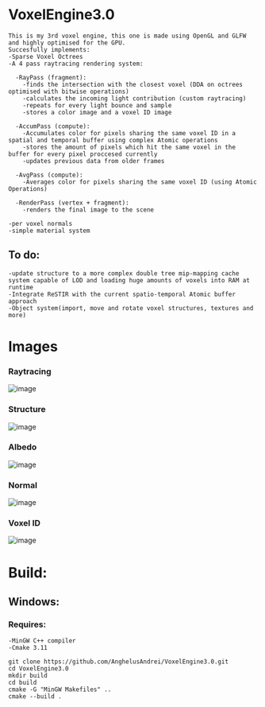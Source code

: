 # VoxelEngine3.0
```
This is my 3rd voxel engine, this one is made using OpenGL and GLFW and highly optimised for the GPU.
Succesfully implements:
-Sparse Voxel Octrees
-A 4 pass raytracing rendering system:

  -RayPass (fragment):
    -finds the intersection with the closest voxel (DDA on octrees optimised with bitwise operations)
    -calculates the incoming light contribution (custom raytracing)
    -repeats for every light bounce and sample
    -stores a color image and a voxel ID image

  -AccumPass (compute):
    -Accumulates color for pixels sharing the same voxel ID in a spatial and temporal buffer using complex Atomic operations 
    -stores the amount of pixels which hit the same voxel in the buffer for every pixel proccesed currently
    -updates previous data from older frames

  -AvgPass (compute):
    -Averages color for pixels sharing the same voxel ID (using Atomic Operations)

  -RenderPass (vertex + fragment):
    -renders the final image to the scene

-per voxel normals
-simple material system
```

## To do:
```
-update structure to a more complex double tree mip-mapping cache system capable of LOD and loading huge amounts of voxels into RAM at runtime  
-Integrate ReSTIR with the current spatio-temporal Atomic buffer approach
-Object system(import, move and rotate voxel structures, textures and more)
```

# Images
### Raytracing
![image](https://github.com/user-attachments/assets/0b2da2ea-1eb6-4dfd-adfb-e517fd563a5d)
### Structure
![image](https://github.com/user-attachments/assets/7f2b0241-a7a2-4d2b-bf52-8a2d17f07a6e)
### Albedo
![image](https://github.com/user-attachments/assets/0eabc2e8-b4bd-4705-9486-b4e34ce7797a)
### Normal
![image](https://github.com/user-attachments/assets/1dd7b0a3-8eee-45f0-8f7c-d90cc333fca4)
### Voxel ID
![image](https://github.com/user-attachments/assets/3e0087e9-dcb2-4297-9dd4-77006ab3bf4e)


# Build:

## Windows:

### Requires:
```
-MinGW C++ compiler
-Cmake 3.11
```

```
git clone https://github.com/AnghelusAndrei/VoxelEngine3.0.git
cd VoxelEngine3.0
mkdir build
cd build
cmake -G "MinGW Makefiles" ..
cmake --build .
```
